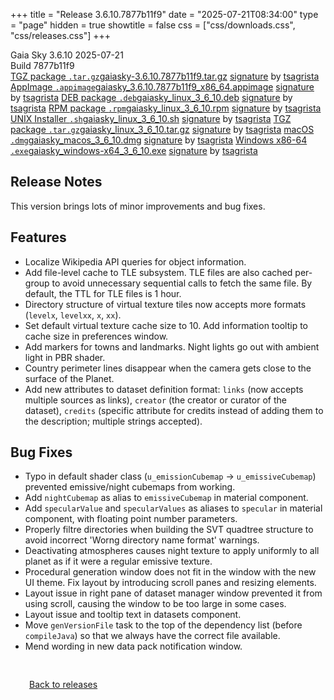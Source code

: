 +++
title = "Release 3.6.10.7877b11f9"
date = "2025-07-21T08:34:00"
type = "page"
hidden = true
showtitle = false
css = ["css/downloads.css", "css/releases.css"]
+++

<div class="download-container">
<div id="download-title">
<i class="gs-mdi-tag"></i>
Gaia Sky <span class="downloads-version">3.6.10</span> 
<time class="downloads-releasedate" datetime="2025-07-21T08:34:00" title="Published: 2025-07-21T08:34:00"><i class="gs-mdi-calendar"></i> 2025-07-21</time>
<div class="downloads-build">Build 7877b11f9</div></div>
<div class="download-section">
<a href="https://gaia.ari.uni-heidelberg.de/gaiasky/releases/3.6.10.7877b11f9/gaiasky-3.6.10.7877b11f9.tar.gz" class="download-button"><i class="gs-mdi-zip-box icon-button"></i> TGZ package <code>.tar.gz</code><span class="download-sub">gaiasky-3.6.10.7877b11f9.tar.gz</span></a>
<span class="signature">
<a href="https://gaia.ari.uni-heidelberg.de/gaiasky/releases/3.6.10.7877b11f9/gaiasky-3.6.10.7877b11f9.tar.gz.sig">signature</a>  by  <a href="https://keyserver.ubuntu.com/pks/lookup?search=0x448C2B189756743013D5F7C22FD2A59C1D734C1F&fingerprint=on&op=index">tsagrista</a>
</span>
<a href="https://gaia.ari.uni-heidelberg.de/gaiasky/releases/3.6.10.7877b11f9/gaiasky_3.6.10.7877b11f9_x86_64.appimage" class="download-button"><i class="gs-material-symbols-box icon-button"></i> AppImage <code>.appimage</code><span class="download-sub">gaiasky_3.6.10.7877b11f9_x86_64.appimage</span></a>
<span class="signature">
<a href="https://gaia.ari.uni-heidelberg.de/gaiasky/releases/3.6.10.7877b11f9/gaiasky_3.6.10.7877b11f9_x86_64.appimage.sig">signature</a>  by  <a href="https://keyserver.ubuntu.com/pks/lookup?search=0x448C2B189756743013D5F7C22FD2A59C1D734C1F&fingerprint=on&op=index">tsagrista</a>
</span>
<a href="https://gaia.ari.uni-heidelberg.de/gaiasky/releases/3.6.10.7877b11f9/gaiasky_linux_3_6_10.deb" class="download-button"><i class="gs-mdi-debian icon-button"></i> DEB package <code>.deb</code><span class="download-sub">gaiasky_linux_3_6_10.deb</span></a>
<span class="signature">
<a href="https://gaia.ari.uni-heidelberg.de/gaiasky/releases/3.6.10.7877b11f9/gaiasky_linux_3_6_10.deb.sig">signature</a>  by  <a href="https://keyserver.ubuntu.com/pks/lookup?search=0x448C2B189756743013D5F7C22FD2A59C1D734C1F&fingerprint=on&op=index">tsagrista</a>
</span>
<a href="https://gaia.ari.uni-heidelberg.de/gaiasky/releases/3.6.10.7877b11f9/gaiasky_linux_3_6_10.rpm" class="download-button"><i class="gs-mdi-fedora icon-button"></i> RPM package <code>.rpm</code><span class="download-sub">gaiasky_linux_3_6_10.rpm</span></a>
<span class="signature">
<a href="https://gaia.ari.uni-heidelberg.de/gaiasky/releases/3.6.10.7877b11f9/gaiasky_linux_3_6_10.rpm.sig">signature</a>  by  <a href="https://keyserver.ubuntu.com/pks/lookup?search=0x448C2B189756743013D5F7C22FD2A59C1D734C1F&fingerprint=on&op=index">tsagrista</a>
</span>
<a href="https://gaia.ari.uni-heidelberg.de/gaiasky/releases/3.6.10.7877b11f9/gaiasky_linux_3_6_10.sh" class="download-button"><i class="gs-token-unix icon-button"></i> UNIX Installer <code>.sh</code><span class="download-sub">gaiasky_linux_3_6_10.sh</span></a>
<span class="signature">
<a href="https://gaia.ari.uni-heidelberg.de/gaiasky/releases/3.6.10.7877b11f9/gaiasky_linux_3_6_10.sh.sig">signature</a>  by  <a href="https://keyserver.ubuntu.com/pks/lookup?search=0x448C2B189756743013D5F7C22FD2A59C1D734C1F&fingerprint=on&op=index">tsagrista</a>
</span>
<a href="https://gaia.ari.uni-heidelberg.de/gaiasky/releases/3.6.10.7877b11f9/gaiasky_linux_3_6_10.tar.gz" class="download-button"><i class="gs-mdi-zip-box icon-button"></i> TGZ package <code>.tar.gz</code><span class="download-sub">gaiasky_linux_3_6_10.tar.gz</span></a>
<span class="signature">
<a href="https://gaia.ari.uni-heidelberg.de/gaiasky/releases/3.6.10.7877b11f9/gaiasky_linux_3_6_10.tar.gz.sig">signature</a>  by  <a href="https://keyserver.ubuntu.com/pks/lookup?search=0x448C2B189756743013D5F7C22FD2A59C1D734C1F&fingerprint=on&op=index">tsagrista</a>
</span>
<a href="https://gaia.ari.uni-heidelberg.de/gaiasky/releases/3.6.10.7877b11f9/gaiasky_macos_3_6_10.dmg" class="download-button"><i class="gs-fa6-brands-apple icon-button"></i> macOS <code>.dmg</code><span class="download-sub">gaiasky_macos_3_6_10.dmg</span></a>
<span class="signature">
<a href="https://gaia.ari.uni-heidelberg.de/gaiasky/releases/3.6.10.7877b11f9/gaiasky_macos_3_6_10.dmg.sig">signature</a>  by  <a href="https://keyserver.ubuntu.com/pks/lookup?search=0x448C2B189756743013D5F7C22FD2A59C1D734C1F&fingerprint=on&op=index">tsagrista</a>
</span>
<a href="https://gaia.ari.uni-heidelberg.de/gaiasky/releases/3.6.10.7877b11f9/gaiasky_windows-x64_3_6_10.exe" class="download-button"><i class="gs-fa6-brands-windows icon-button"></i> Windows x86-64 <code>.exe</code><span class="download-sub">gaiasky_windows-x64_3_6_10.exe</span></a>
<span class="signature">
<a href="https://gaia.ari.uni-heidelberg.de/gaiasky/releases/3.6.10.7877b11f9/gaiasky_windows-x64_3_6_10.exe.sig">signature</a>  by  <a href="https://keyserver.ubuntu.com/pks/lookup?search=0x448C2B189756743013D5F7C22FD2A59C1D734C1F&fingerprint=on&op=index">tsagrista</a>
</span>
</div>
</div>

<section class="release-notes">

# Release Notes


This version brings lots of minor improvements and bug fixes.

## Features
- Localize Wikipedia API queries for object information.
- Add file-level cache to TLE subsystem. TLE files are also cached per-group to avoid unnecessary sequential calls to fetch the same file. By default, the TTL for TLE files is 1 hour.
- Directory structure of virtual texture tiles now accepts more formats (`levelx`, `levelxx`, `x`, `xx`).
- Set default virtual texture cache size to 10. Add information tooltip to cache size in preferences window.
- Add markers for towns and landmarks. Night lights go out with ambient light in PBR shader.
- Country perimeter lines disappear when the camera gets close to the surface of the Planet.
- Add new attributes to dataset definition format: `links` (now accepts multiple sources as links), `creator` (the creator or curator of the dataset), `credits` (specific attribute for credits instead of adding them to the description; multiple strings accepted).

## Bug Fixes
- Typo in default shader class (`u_emissionCubemap` -> `u_emissiveCubemap`) prevented emissive/night cubemaps from working.
- Add `nightCubemap` as alias to `emissiveCubemap` in material component.
- Add `specularValue` and `specularValues` as aliases to `specular` in material component, with floating point number parameters.
- Properly filtre directories when building the SVT quadtree structure to avoid incorrect 'Worng directory name format' warnings.
- Deactivating atmospheres causes night texture to apply uniformly to all planet as if it were a regular emissive texture.
- Procedural generation window does not fit in the window with the new UI theme. Fix layout by introducing scroll panes and resizing elements.
- Layout issue in right pane of dataset manager window prevented it from using scroll, causing the window to be too large in some cases.
- Layout issue and tooltip text in datasets component.
- Move `genVersionFile` task to the top of the dependency list (before `compileJava`) so that we always have the correct file available.
- Mend wording in new data pack notification window.
</section>


<p class="center-text" style="padding: 30px;"><a href="/downloads/releases"><i class="gs-mdi-arrow-left-bold-circle"></i> Back to releases</a>
</p>
